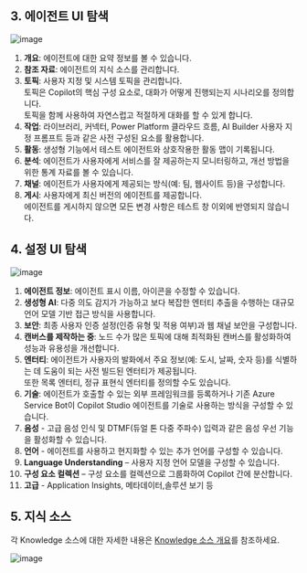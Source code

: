 ## 3. 에이전트 UI 탐색

  ![image](https://github.com/user-attachments/assets/182af76a-e297-4f5e-858f-7d8b7c78c072)

  1. **개요**: 에이전트에 대한 요약 정보를 볼 수 있습니다.
  2. **참조 자료**: 에이전트의 지식 소스를 관리합니다.
  3. **토픽**: 사용자 지정 및 시스템 토픽을 관리합니다.   
    토픽은 Copilot의 핵심 구성 요소로, 대화가 어떻게 진행되는지 시나리오를 정의합니다.  
    토픽을 함께 사용하여 자연스럽고 적절하게 대화를 할 수 있게 합니다.
  4. **작업**: 라이브러리, 커넥터, Power Platform 클라우드 흐름, AI Builder 사용자 지정 프롬프트 등과 같은 사전 구성된 요소를 활용합니다.
  5. **활동**: 생성형 기능에서 테스트 에이전트와 상호작용한 활동 맵이 기록됩니다.
  6. **분석**: 에이전트가 사용자에게 서비스를 잘 제공하는지 모니터링하고, 개선 방법을 위한 통계 자료를 볼 수 있습니다.
  7. **채널**: 에이전트가 사용자에게 제공되는 방식(예: 팀, 웹사이트 등)을 구성합니다.
  8. **게시**: 사용자에게 최신 버전의 에이전트를 제공합니다.  
     에이전트를 게시하지 않으면 모든 변경 사항은 테스트 창 이외에 반영되지 않습니다.

## 4. 설정 UI 탐색

![image](https://github.com/user-attachments/assets/56ef17b3-9132-40b7-84fc-5a2d40d5ec7e)

  1. **에이전트 정보**: 에이전트 표시 이름, 아이콘을 수정할 수 있습니다.
  2. **생성형 AI**: 다중 의도 감지가 가능하고 보다 복잡한 엔터티 추출을 수행하는 대규모 언어 모델 기반 접근 방식을 사용합니다.
  3. **보안**: 최종 사용자 인증 설정(인증 유형 및 적용 여부)과 웹 채널 보안을 구성합니다.
  4. **캔버스를 제작하는 중**: 노드 수가 많은 토픽에 대해 최적화된 캔버스를 활성화하여 성능과 유용성을 개선합니다.
  5. **엔터티**: 에이전트가 사용자의 발화에서 주요 정보(예: 도시, 날짜, 숫자 등)를 식별하는 데 도움이 되는 사전 빌드된 엔터티가 제공됩니다.  
    또한 목록 엔터티, 정규 표현식 엔터티를 정의할 수도 있습니다.
  6. **기술**: 에이전트가 호출할 수 있는 외부 프레임워크를 등록하거나 기존 Azure Service Bot이 Copilot Studio 에이전트를 기술로 사용하는 방식을 구성할 수 있습니다.
  7. **음성** - 고급 음성 인식 및 DTMF(듀얼 톤 다중 주파수) 입력과 같은 음성 우선 기능을 활성화할 수 있습니다.
  8. **언어** - 에이전트를 사용하고 현지화할 수 있는 추가 언어를 구성할 수 있습니다.
  9. **Language Understanding** – 사용자 지정 언어 모델을 구성할 수 있습니다.
  10. **구성 요소 컬렉션** – 구성 요소를 컬렉션으로 그룹화하여 Copilot 간에 분산합니다.
  11. **고급** - Application Insights, 메타데이터,솔루션 보기 등


## 5. 지식 소스

각 Knowledge 소스에 대한 자세한 내용은 <a href="https://learn.microsoft.com/en-us/microsoft-copilot-studio/knowledge-copilot-studio">Knowledge 소스 개요</a>를 참조하세요.

![image](https://github.com/user-attachments/assets/c9497ea2-9e85-4dd4-8f15-57778744309b)
